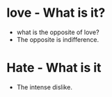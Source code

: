 # love - What is it?
* what is the opposite of love?
* The opposite is indifference.

# Hate - What is it
* The intense dislike.
